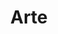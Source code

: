 ---
title: Arte
entity: Arte GEIE
description: Maintenance and development of Arte GEIE's website
image: /images/projects/arte/caption.png
url: "https://arte.tv"
type: consulting
categories:
  - Consulting
  - Web
  - Component Library
technologies:
  - React
  - JavaScript
  - HTML
  - CSS
  - Styled Components
---